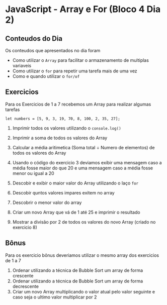 # JavaScript - Array e For (Bloco 4 Dia 2)

## Conteudos do Dia
Os conteudos que apresentados no dia foram

- Como utilizar o `Array` para facilitar o armazenamento de multiplas variaveis
- Como utilizar o `for` para repetir uma tarefa mais de uma vez
- Como e quando utilizar o `for/of` 

## Exercicios

Para os Exercicios de 1 a 7 recebemos um Array para realizar algumas tarefas

```
let numbers = [5, 9, 3, 19, 70, 8, 100, 2, 35, 27];
```

1. Imprimir todos os valores utilizando o `console.log()`
2. Imprimir a soma de todos os valores do Array
3. Calcular a média aritimetica (Soma total ÷ Numero de elementos) de todos os valores do Array
4. Usando o código do exercicio 3 deviamos exibir uma mensagem caso a média fosse maior do que 20 e uma mensagem caso a média fosse menor ou igual a 20
5. Descobir e exibir o maior valor do Array utilizando o laço `for`
6. Descobir quntos valores impares exitem no array
7. Descobrir o menor valor do array

8. Criar um novo Array que vá de 1 até 25 e imprimir o resultado
9. Mostrar a divisão por 2 de todos os valores do novo Array (criado no exercicio 8)

## Bônus

Para os exercicio bônus deveriamos utilizar o mesmo array dos exercicios de 1 a 7

1. Ordenar utilizando a técnica de Bubble Sort um array de forma crescente
2. Ordenar utilizando a técnica de Bubble Sort um array de forma decrescente
3. Criar um novo Array multiplicando o valor atual pelo valor seguinte e caso seja o ultimo valor multiplicar por 2 